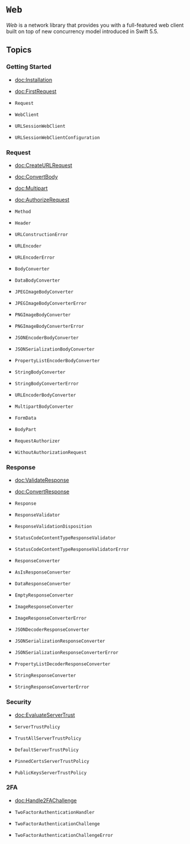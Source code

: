 # ``Web``

*Web* is a network library that provides you with a full-featured web client built on top of new
concurrency model introduced in Swift 5.5.

## Topics

### Getting Started

- <doc:Installation>
- <doc:FirstRequest>

- ``Request``
- ``WebClient``
- ``URLSessionWebClient``
- ``URLSessionWebClientConfiguration``

### Request

- <doc:CreateURLRequest>
- <doc:ConvertBody>
- <doc:Multipart>
- <doc:AuthorizeRequest>

- ``Method``
- ``Header``
- ``URLConstructionError``
- ``URLEncoder``
- ``URLEncoderError``

- ``BodyConverter``
- ``DataBodyConverter``
 - ``JPEGImageBodyConverter`` 
 - ``JPEGImageBodyConverterError`` 
 - ``PNGImageBodyConverter`` 
 - ``PNGImageBodyConverterError`` 
- ``JSONEncoderBodyConverter``
- ``JSONSerializationBodyConverter``
- ``PropertyListEncoderBodyConverter``
- ``StringBodyConverter``
- ``StringBodyConverterError``
- ``URLEncoderBodyConverter``

- ``MultipartBodyConverter``
- ``FormData``
- ``BodyPart``

- ``RequestAuthorizer``
- ``WithoutAuthorizationRequest``

### Response

- <doc:ValidateResponse>
- <doc:ConvertResponse>

- ``Response``

- ``ResponseValidator``
- ``ResponseValidationDisposition``
- ``StatusCodeContentTypeResponseValidator``
- ``StatusCodeContentTypeResponseValidatorError``

- ``ResponseConverter``
- ``AsIsResponseConverter``
- ``DataResponseConverter``
- ``EmptyResponseConverter``
 - ``ImageResponseConverter`` 
 - ``ImageResponseConverterError`` 
- ``JSONDecoderResponseConverter``
- ``JSONSerializationResponseConverter``
- ``JSONSerializationResponseConverterError``
- ``PropertyListDecoderResponseConverter``
- ``StringResponseConverter``
- ``StringResponseConverterError``

### Security

- <doc:EvaluateServerTrust>

- ``ServerTrustPolicy``
- ``TrustAllServerTrustPolicy``
- ``DefaultServerTrustPolicy``
- ``PinnedCertsServerTrustPolicy``
- ``PublicKeysServerTrustPolicy``

### 2FA

- <doc:Handle2FAChallenge>

- ``TwoFactorAuthenticationHandler``
- ``TwoFactorAuthenticationChallenge``
- ``TwoFactorAuthenticationChallengeError``
